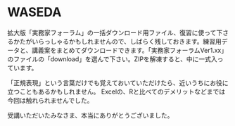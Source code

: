 # WASEDA
拡大版「実務家フォーラム」の一括ダウンロード用ファイル、復習に使って下さるかたがいらっしゃるかもしれませんので、しばらく残しておきます。練習用データと、講義案をまとめてダウンロードできます。「実務家フォーラムVer1.xx」のファイルの「download」を選んで下さい。ZIPを解凍すると、中に一式入っています。

「正規表現」という言葉だけでも覚えておいていただけたら、近いうちにお役に立つこともあるかもしれません。
Excelの、Rと比べてのデメリットなどまでは今回は触れられませんでした。

受講いただいたみなさま、本当にありがとうございました。
